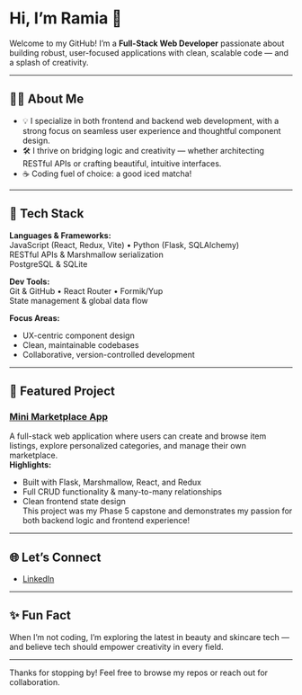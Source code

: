 # Hi, I’m Ramia 👋

Welcome to my GitHub! I’m a **Full-Stack Web Developer** passionate about building robust, user-focused applications with clean, scalable code — and a splash of creativity.

---

## 👩‍💻 About Me

- 💡 I specialize in both frontend and backend web development, with a strong focus on seamless user experience and thoughtful component design.
- 🛠️ I thrive on bridging logic and creativity — whether architecting RESTful APIs or crafting beautiful, intuitive interfaces.
- ☕ Coding fuel of choice: a good iced matcha!

---

## 🧰 Tech Stack

**Languages & Frameworks:**  
JavaScript (React, Redux, Vite) • Python (Flask, SQLAlchemy)  
RESTful APIs & Marshmallow serialization  
PostgreSQL & SQLite

**Dev Tools:**  
Git & GitHub • React Router • Formik/Yup  
State management & global data flow

**Focus Areas:**  
- UX-centric component design
- Clean, maintainable codebases
- Collaborative, version-controlled development

---

## 🚀 Featured Project

### [Mini Marketplace App](#)
A full-stack web application where users can create and browse item listings, explore personalized categories, and manage their own marketplace.  
**Highlights:**  
- Built with Flask, Marshmallow, React, and Redux  
- Full CRUD functionality & many-to-many relationships  
- Clean frontend state design  
This project was my Phase 5 capstone and demonstrates my passion for both backend logic and frontend experience!

---

## 🌐 Let’s Connect

- [LinkedIn](https://www.linkedin.com/in/ramia-zulfiqar/)

---

## ✨ Fun Fact

When I’m not coding, I’m exploring the latest in beauty and skincare tech — and believe tech should empower creativity in every field.

---

Thanks for stopping by! Feel free to browse my repos or reach out for collaboration.

